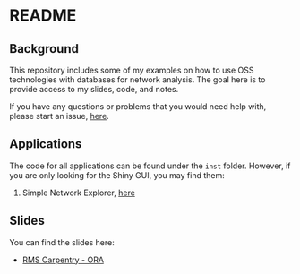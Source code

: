 README
================

## Background

This repository includes some of my examples on how to use OSS
technologies with databases for network analysis. The goal here is to
provide access to my slides, code, and notes.

If you have any questions or problems that you would need help with,
please start an issue, [here](https://github.com/cjcallag/le-db/issues).

## Applications

The code for all applications can be found under the `inst` folder.
However, if you are only looking for the Shiny GUI, you may find them:

1.  Simple Network Explorer,
    [here](https://callaghancorelab.shinyapps.io/simple_app/)

## Slides

You can find the slides here:

  - <a href="/le-db/docs/presentations/intro/Using_DB_ORA.html">RMS
    Carpentry - ORA</a>
